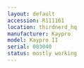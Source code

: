 ```yaml
---
layout: default
accession: R111161
location: thirdnerd_hq
manufacturer: Kaypro
model: Kaypro II
serial: 003040
status: mostly working
---
```



